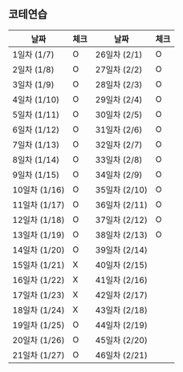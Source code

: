 ## 코테연습

| 날짜 | 체크 | 날짜 | 체크 |
| --- | --- | --- |---|
| 1일차 (1/7) | O | 26일차 (2/1) | O |
| 2일차 (1/8) | O | 27일차 (2/2) | O |
| 3일차 (1/9) | O | 28일차 (2/3) | O |
| 4일차 (1/10) | O | 29일차 (2/4) | O |
| 5일차 (1/11) | O | 30일차 (2/5) | O |
| 6일차 (1/12) | O | 31일차 (2/6) | O |
| 7일차 (1/13) | O | 32일차 (2/7) | O |
| 8일차 (1/14) | O | 33일차 (2/8) | O |
| 9일차 (1/15) | O | 34일차 (2/9) | O |
| 10일차 (1/16) | O | 35일차 (2/10) | O |
| 11일차 (1/17) | O | 36일차 (2/11) | O |
| 12일차 (1/18) | O | 37일차 (2/12) | O |
| 13일차 (1/19) | O | 38일차 (2/13) | O |
| 14일차 (1/20) | O | 39일차 (2/14) |   |
| 15일차 (1/21) | X | 40일차 (2/15) |   |
| 16일차 (1/22) | X | 41일차 (2/16) |   |
| 17일차 (1/23) | X | 42일차 (2/17) |   |
| 18일차 (1/24) | X | 43일차 (2/18) |   |
| 19일차 (1/25) | O | 44일차 (2/19) |   |
| 20일차 (1/26) | O | 45일차 (2/20) |   |
| 21일차 (1/27) | O | 46일차 (2/21) |   |